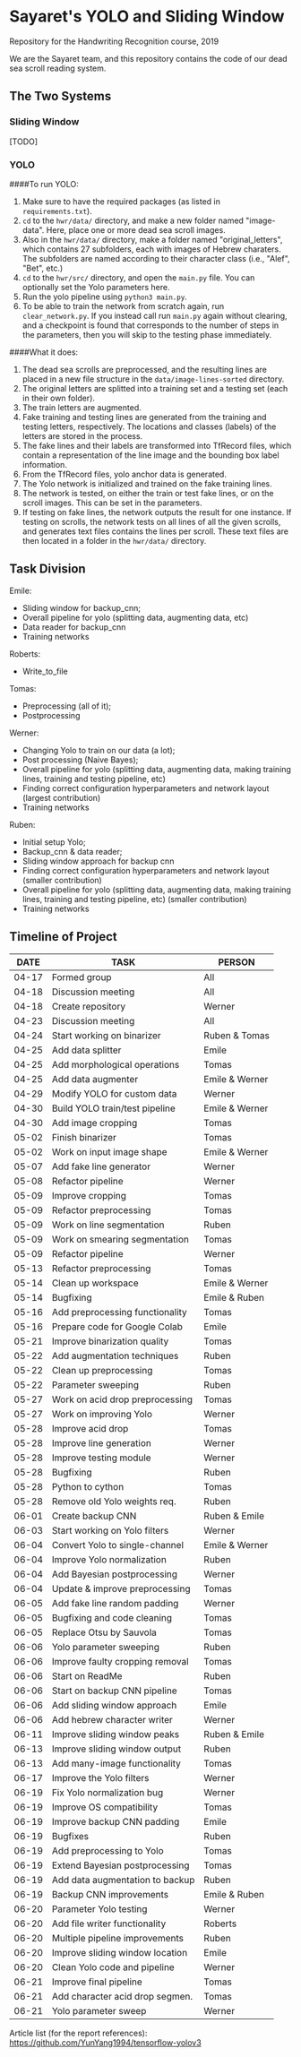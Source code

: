 # Sayaret's YOLO and Sliding Window
Repository for the Handwriting Recognition course, 2019

We are the Sayaret team, and this repository contains the code of our dead sea scroll reading system.

## The Two Systems

### Sliding Window
[TODO]

### YOLO
####To run YOLO:
1. Make sure to have the required packages (as listed in `requirements.txt`).
2. `cd` to the `hwr/data/` directory, and make a new folder named "image-data". Here, place one or more dead sea scroll images.
3. Also in the `hwr/data/` directory, make a folder named "original_letters", which contains 27 subfolders, each with images of Hebrew charaters. The subfolders are named according to their character class (i.e., "Alef", "Bet", etc.)
4. `cd` to the `hwr/src/` directory, and open the `main.py` file. You can optionally set the Yolo parameters here.
5. Run the yolo pipeline using `python3 main.py`.
6. To be able to train the network from scratch again, run `clear_network.py`. If you instead call run
`main.py` again without clearing, and a checkpoint is found that corresponds to the number of steps in the parameters, then you will skip to the testing phase immediately.

####What it does:
1. The dead sea scrolls are preprocessed, and the resulting lines are placed in a new file structure in the `data/image-lines-sorted` directory.
2. The original letters are splitted into a training set and a testing set (each in their own folder).
3. The train letters are augmented.
4. Fake training and testing lines are generated from the training and testing letters, respectively. The locations and classes (labels) of the letters are stored in the process.
5. The fake lines and their labels are transformed into TfRecord files, which contain a representation of the line image and the bounding box label information.
6. From the TfRecord files, yolo anchor data is generated.
7. The Yolo network is initialized and trained on the fake training lines.
8. The network is tested, on either the train or test fake lines, or on the scroll images. This can be set in the parameters.
9. If testing on fake lines, the network outputs the result for one instance. If testing on scrolls, the network tests on all lines of all the given scrolls, and generates text files contains the lines per scroll. These text files are then located in a folder in the `hwr/data/` directory.


## Task Division
Emile:
* Sliding window for backup_cnn;
* Overall pipeline for yolo (splitting data, augmenting data, etc)
* Data reader for backup_cnn
* Training networks

Roberts:
* Write_to_file

Tomas:
* Preprocessing (all of it);
* Postprocessing

Werner:
* Changing Yolo to train on our data (a lot);
* Post processing (Naive Bayes);
* Overall pipeline for yolo (splitting data, augmenting data, making training lines, training and testing pipeline, etc)
* Finding correct configuration hyperparameters and network layout (largest contribution)
* Training networks

Ruben:
* Initial setup Yolo;
* Backup_cnn & data reader;
* Sliding window approach for backup cnn
* Finding correct configuration hyperparameters and network layout (smaller contribution)
* Overall pipeline for yolo (splitting data, augmenting data, making training lines, training and testing pipeline, etc) (smaller contribution)
* Training networks

## Timeline of Project

| DATE  | TASK                            | PERSON         |
|-------|---------------------------------|----------------|
| 04-17 | Formed group                    | All            |
| 04-18 | Discussion meeting              | All            |
| 04-18 | Create repository               | Werner         |
| 04-23 | Discussion meeting              | All            |
| 04-24 | Start working on binarizer      | Ruben & Tomas  |
| 04-25 | Add data splitter               | Emile          |
| 04-25 | Add morphological operations    | Tomas          |
| 04-25 | Add data augmenter              | Emile & Werner |
| 04-29 | Modify YOLO for custom data     | Werner         |
| 04-30 | Build YOLO train/test pipeline  | Emile & Werner |
| 04-30 | Add image cropping              | Tomas          |
| 05-02 | Finish binarizer                | Tomas          |
| 05-02 | Work on input image shape       | Emile & Werner |
| 05-07 | Add fake line generator         | Werner         |
| 05-08 | Refactor pipeline               | Werner         |
| 05-09 | Improve cropping                | Tomas          |
| 05-09 | Refactor preprocessing          | Tomas          |
| 05-09 | Work on line segmentation       | Ruben          |
| 05-09 | Work on smearing segmentation   | Tomas          |
| 05-09 | Refactor pipeline               | Werner         |
| 05-13 | Refactor preprocessing          | Tomas          |
| 05-14 | Clean up workspace              | Emile & Werner |
| 05-14 | Bugfixing                       | Emile & Ruben  |
| 05-16 | Add preprocessing functionality | Tomas          |
| 05-16 | Prepare code for Google Colab   | Emile          |
| 05-21 | Improve binarization quality    | Tomas          |
| 05-22 | Add augmentation techniques     | Ruben          |
| 05-22 | Clean up preprocessing          | Tomas          |
| 05-22 | Parameter sweeping              | Ruben          |
| 05-27 | Work on acid drop preprocessing | Tomas          |
| 05-27 | Work on improving Yolo          | Werner         |
| 05-28 | Improve acid drop               | Tomas          |
| 05-28 | Improve line generation         | Werner         |
| 05-28 | Improve testing module          | Werner         |
| 05-28 | Bugfixing                       | Ruben          |
| 05-28 | Python to cython                | Tomas          |
| 05-28 | Remove old Yolo weights req.    | Ruben          |
| 06-01 | Create backup CNN               | Ruben & Emile  |
| 06-03 | Start working on Yolo filters   | Werner         |
| 06-04 | Convert Yolo to single-channel  | Emile & Werner |
| 06-04 | Improve Yolo normalization      | Ruben          |
| 06-04 | Add Bayesian postprocessing     | Werner         |
| 06-04 | Update & improve preprocessing  | Tomas          |
| 06-05 | Add fake line random padding    | Werner         |
| 06-05 | Bugfixing and code cleaning     | Tomas          |
| 06-05 | Replace Otsu by Sauvola         | Tomas          |
| 06-06 | Yolo parameter sweeping         | Ruben          |
| 06-06 | Improve faulty cropping removal | Tomas          |
| 06-06 | Start on ReadMe                 | Ruben          |
| 06-06 | Start on backup CNN pipeline    | Tomas          |
| 06-06 | Add sliding window approach     | Emile          |
| 06-06 | Add hebrew character writer     | Werner         |
| 06-11 | Improve sliding window peaks    | Ruben & Emile  |
| 06-13 | Improve sliding window output   | Ruben          |
| 06-13 | Add many-image functionality    | Tomas          |
| 06-17 | Improve the Yolo filters        | Werner         |
| 06-19 | Fix Yolo normalization bug      | Werner         |
| 06-19 | Improve OS compatibility        | Tomas          |
| 06-19 | Improve backup CNN padding      | Emile          |
| 06-19 | Bugfixes                        | Ruben          |
| 06-19 | Add preprocessing to Yolo       | Tomas          |
| 06-19 | Extend Bayesian postprocessing  | Tomas          |
| 06-19 | Add data augmentation to backup | Ruben          |
| 06-19 | Backup CNN improvements         | Emile & Ruben  |
| 06-20 | Parameter Yolo testing          | Werner         |
| 06-20 | Add file writer functionality   | Roberts        |
| 06-20 | Multiple pipeline improvements  | Ruben          |
| 06-20 | Improve sliding window location | Emile          |
| 06-20 | Clean Yolo code and pipeline    | Werner         |
| 06-21 | Improve final pipeline          | Tomas          |
| 06-21 | Add character acid drop segmen. | Tomas          |
| 06-21 | Yolo parameter sweep            | Werner         |



Article list (for the report references):
https://github.com/YunYang1994/tensorflow-yolov3
